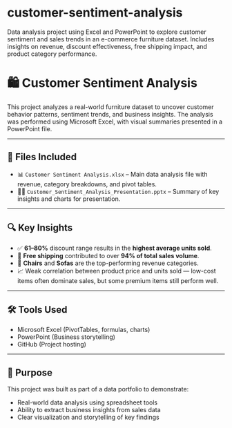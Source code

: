 # customer-sentiment-analysis
Data analysis project using Excel and PowerPoint to explore customer sentiment and sales trends in an e-commerce furniture dataset. Includes insights on revenue, discount effectiveness, free shipping impact, and product category performance.

# 🛍️ Customer Sentiment Analysis

This project analyzes a real-world furniture dataset to uncover customer behavior patterns, sentiment trends, and business insights. The analysis was performed using Microsoft Excel, with visual summaries presented in a PowerPoint file.

---

## 📁 Files Included

- 📊 `Customer Sentiment Analysis.xlsx` – Main data analysis file with revenue, category breakdowns, and pivot tables.
- 🧑‍💼 `Customer_Sentiment_Analysis_Presentation.pptx` – Summary of key insights and charts for presentation.

---

## 🔍 Key Insights

- ✅ **61–80%** discount range results in the **highest average units sold**.
- 🚚 **Free shipping** contributed to over **94% of total sales volume**.
- 💺 **Chairs** and **Sofas** are the top-performing revenue categories.
- 📈 Weak correlation between product price and units sold — low-cost items often dominate sales, but some premium items still perform well.

---

## 🛠️ Tools Used

- Microsoft Excel (PivotTables, formulas, charts)
- PowerPoint (Business storytelling)
- GitHub (Project hosting)

---

## 🎯 Purpose

This project was built as part of a data portfolio to demonstrate:
- Real-world data analysis using spreadsheet tools
- Ability to extract business insights from sales data
- Clear visualization and storytelling of key findings
